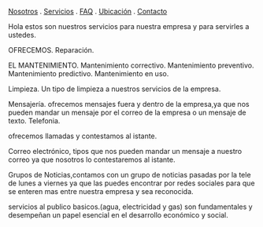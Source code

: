 [Nosotros](./nosotros.md) . [Servicios](./servicios.md) . [FAQ](FAQ.md) . [Ubicación](ubicacion.md) . [Contacto](./contacto.md)





Hola estos son nuestros servicios para nuestra empresa y para servirles a ustedes.

OFRECEMOS.
Reparación.

EL MANTENIMIENTO.
Mantenimiento correctivo.
Mantenimiento preventivo.
Mantenimiento predictivo.
Mantenimiento en uso.

Limpieza.
Un tipo de limpieza a nuestros servicios de la empresa.

Mensajería.
ofrecemos mensajes fuera y dentro de la empresa,ya que nos pueden mandar un mensaje por el correo de la empresa o un mensaje de texto.
Telefonia.
                                                                           
ofrecemos llamadas y contestamos al istante.

Correo electrónico, tipos que nos pueden mandar un mensaje a nuestro correo ya que nosotros lo contestaremos al istante.

Grupos de Noticias,contamos con un grupo de noticias pasadas por la tele de lunes a viernes ya que las puedes encontrar por redes sociales para que se enteren mas entre nuestra empresa y sea reconocida.         

servicios al publico basicos.(agua, electricidad y gas) son fundamentales y desempeñan un papel esencial en el desarrollo económico y social.
